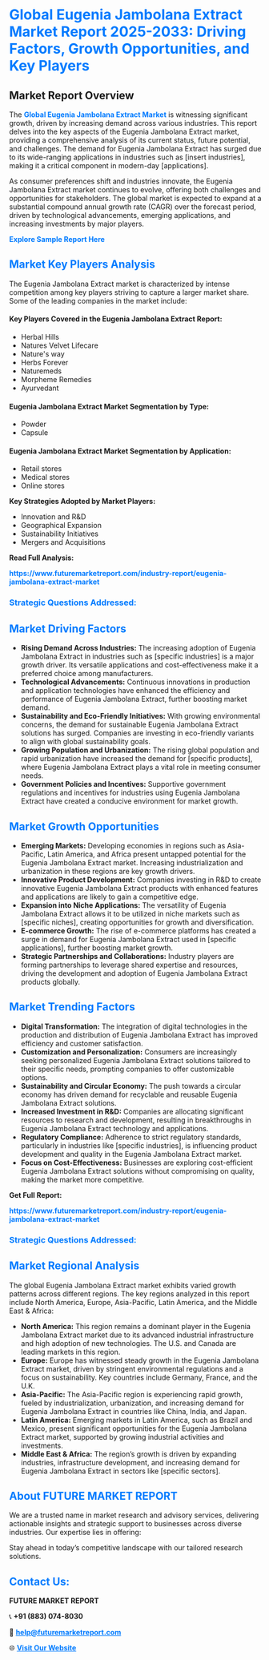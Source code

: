 <h1 style="color: #007BFF;">Global Eugenia Jambolana Extract Market Report 2025-2033: Driving Factors, Growth Opportunities, and Key Players</h1>

<section id="overview">
<h2>Market Report Overview</h2>
<p>The <a href="https://www.futuremarketreport.com/industry-report/eugenia-jambolana-extract-market" style="color: #007BFF; text-decoration: none;"><strong>Global Eugenia Jambolana Extract Market</strong></a> is witnessing significant growth, driven by increasing demand across various industries. This report delves into the key aspects of the Eugenia Jambolana Extract market, providing a comprehensive analysis of its current status, future potential, and challenges. The demand for Eugenia Jambolana Extract has surged due to its wide-ranging applications in industries such as [insert industries], making it a critical component in modern-day [applications].</p>
<p>As consumer preferences shift and industries innovate, the Eugenia Jambolana Extract market continues to evolve, offering both challenges and opportunities for stakeholders. The global market is expected to expand at a substantial compound annual growth rate (CAGR) over the forecast period, driven by technological advancements, emerging applications, and increasing investments by major players.</p>
</section>

<section id="overview">
<p><a href="https://www.futuremarketreport.com/request-sample/reportId=61535" style="color: #007BFF; text-decoration: none;"><strong>Explore Sample Report Here</strong></a></p>
</section>

<section id="key-players">
<h2 style="color: #007BFF;">Market Key Players Analysis</h2>
<p>The Eugenia Jambolana Extract market is characterized by intense competition among key players striving to capture a larger market share. Some of the leading companies in the market include:</p>
<h4>Key Players Covered in the Eugenia Jambolana Extract Report:</h4>
<ul><li>Herbal Hills</li><li>Natures Velvet Lifecare</li><li>Nature&#039;s way</li><li>Herbs Forever</li><li>Naturemeds</li><li>Morpheme Remedies</li><li>Ayurvedant</li></ul>
<h4>Eugenia Jambolana Extract Market Segmentation by Type:</h4>
<ul><li>Powder</li><li>Capsule</li></ul>

<h4>Eugenia Jambolana Extract Market Segmentation by Application:</h4>
<ul><li>Retail stores</li><li>Medical stores</li><li>Online stores</li></ul>
<p><strong>Key Strategies Adopted by Market Players:</strong></p>
<ul>
<li>Innovation and R&D</li>
<li>Geographical Expansion</li>
<li>Sustainability Initiatives</li>
<li>Mergers and Acquisitions</li>
</ul>
</section>

<section>
<p><strong>Read Full Analysis: </strong></p><a href="https://www.futuremarketreport.com/industry-report/eugenia-jambolana-extract-market" style="color: #007BFF; text-decoration: none;"><strong>https://www.futuremarketreport.com/industry-report/eugenia-jambolana-extract-market</strong></a>
<h3 style="color: #007BFF;">Strategic Questions Addressed:</h3>
</section>

<section id="driving-factors">
<h2 style="color: #007BFF;">Market Driving Factors</h2>
<ul>
<li><strong>Rising Demand Across Industries:</strong> The increasing adoption of Eugenia Jambolana Extract in industries such as [specific industries] is a major growth driver. Its versatile applications and cost-effectiveness make it a preferred choice among manufacturers.</li>
<li><strong>Technological Advancements:</strong> Continuous innovations in production and application technologies have enhanced the efficiency and performance of Eugenia Jambolana Extract, further boosting market demand.</li>
<li><strong>Sustainability and Eco-Friendly Initiatives:</strong> With growing environmental concerns, the demand for sustainable Eugenia Jambolana Extract solutions has surged. Companies are investing in eco-friendly variants to align with global sustainability goals.</li>
<li><strong>Growing Population and Urbanization:</strong> The rising global population and rapid urbanization have increased the demand for [specific products], where Eugenia Jambolana Extract plays a vital role in meeting consumer needs.</li>
<li><strong>Government Policies and Incentives:</strong> Supportive government regulations and incentives for industries using Eugenia Jambolana Extract have created a conducive environment for market growth.</li>
</ul>
</section>

<section id="growth-opportunities">
<h2 style="color: #007BFF;">Market Growth Opportunities</h2>
<ul>
<li><strong>Emerging Markets:</strong> Developing economies in regions such as Asia-Pacific, Latin America, and Africa present untapped potential for the Eugenia Jambolana Extract market. Increasing industrialization and urbanization in these regions are key growth drivers.</li>
<li><strong>Innovative Product Development:</strong> Companies investing in R&D to create innovative Eugenia Jambolana Extract products with enhanced features and applications are likely to gain a competitive edge.</li>
<li><strong>Expansion into Niche Applications:</strong> The versatility of Eugenia Jambolana Extract allows it to be utilized in niche markets such as [specific niches], creating opportunities for growth and diversification.</li>
<li><strong>E-commerce Growth:</strong> The rise of e-commerce platforms has created a surge in demand for Eugenia Jambolana Extract used in [specific applications], further boosting market growth.</li>
<li><strong>Strategic Partnerships and Collaborations:</strong> Industry players are forming partnerships to leverage shared expertise and resources, driving the development and adoption of Eugenia Jambolana Extract products globally.</li>
</ul>
</section>

<section id="trending-factors">
<h2 style="color: #007BFF;">Market Trending Factors</h2>
<ul>
<li><strong>Digital Transformation:</strong> The integration of digital technologies in the production and distribution of Eugenia Jambolana Extract has improved efficiency and customer satisfaction.</li>
<li><strong>Customization and Personalization:</strong> Consumers are increasingly seeking personalized Eugenia Jambolana Extract solutions tailored to their specific needs, prompting companies to offer customizable options.</li>
<li><strong>Sustainability and Circular Economy:</strong> The push towards a circular economy has driven demand for recyclable and reusable Eugenia Jambolana Extract solutions.</li>
<li><strong>Increased Investment in R&D:</strong> Companies are allocating significant resources to research and development, resulting in breakthroughs in Eugenia Jambolana Extract technology and applications.</li>
<li><strong>Regulatory Compliance:</strong> Adherence to strict regulatory standards, particularly in industries like [specific industries], is influencing product development and quality in the Eugenia Jambolana Extract market.</li>
<li><strong>Focus on Cost-Effectiveness:</strong> Businesses are exploring cost-efficient Eugenia Jambolana Extract solutions without compromising on quality, making the market more competitive.</li>
</ul>
</section>

<section>
<p><strong>Get Full Report: </strong></p><a href="https://www.futuremarketreport.com/industry-report/eugenia-jambolana-extract-market" style="color: #007BFF; text-decoration: none;"><strong>https://www.futuremarketreport.com/industry-report/eugenia-jambolana-extract-market</strong></a>
<h3 style="color: #007BFF;">Strategic Questions Addressed:</h3>
</section>


<section id="regional-analysis">
<h2 style="color: #007BFF;">Market Regional Analysis</h2>
<p>The global Eugenia Jambolana Extract market exhibits varied growth patterns across different regions. The key regions analyzed in this report include North America, Europe, Asia-Pacific, Latin America, and the Middle East & Africa:</p>
<ul>
<li><strong>North America:</strong> This region remains a dominant player in the Eugenia Jambolana Extract market due to its advanced industrial infrastructure and high adoption of new technologies. The U.S. and Canada are leading markets in this region.</li>
<li><strong>Europe:</strong> Europe has witnessed steady growth in the Eugenia Jambolana Extract market, driven by stringent environmental regulations and a focus on sustainability. Key countries include Germany, France, and the U.K.</li>
<li><strong>Asia-Pacific:</strong> The Asia-Pacific region is experiencing rapid growth, fueled by industrialization, urbanization, and increasing demand for Eugenia Jambolana Extract in countries like China, India, and Japan.</li>
<li><strong>Latin America:</strong> Emerging markets in Latin America, such as Brazil and Mexico, present significant opportunities for the Eugenia Jambolana Extract market, supported by growing industrial activities and investments.</li>
<li><strong>Middle East & Africa:</strong> The region’s growth is driven by expanding industries, infrastructure development, and increasing demand for Eugenia Jambolana Extract in sectors like [specific sectors].</li>
</ul>
</section>

<footer>
<h2 style="color: #007BFF;">About FUTURE MARKET REPORT</h2>
<p>We are a trusted name in market research and advisory services, delivering actionable insights and strategic support to businesses across diverse industries. Our expertise lies in offering:</p>

<p>Stay ahead in today’s competitive landscape with our tailored research solutions.</p>

<h2 style="color: #007BFF;">Contact Us:</h2>
<p><strong>FUTURE MARKET REPORT</strong></p>
<p>📞 <strong>+91 (883) 074-8030</strong></p>
<p>📧 <strong><a href="mailto:help@futuremarketreport.com" style="color: #007BFF;">help@futuremarketreport.com</a></strong></p>
<p>🌐 <strong><a href="https://www.futuremarketreport.com/" style="color: #007BFF;">Visit Our Website</a></strong></p>
</footer>